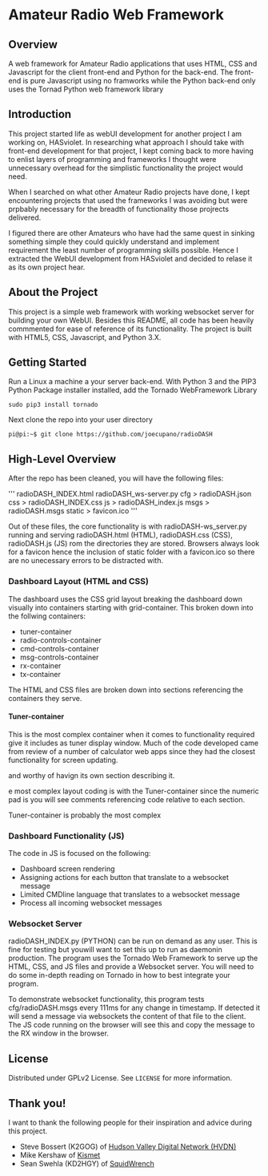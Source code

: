 <!--
- 
- radioDASH README.md
-
-->

# Amateur Radio Web Framework


## Overview

A web framework for Amateur Radio applications that uses HTML, CSS and Javascript for
the client front-end and Python for the back-end. The front-end is pure Javascript
using no framworks while the Python back-end only uses the Tornad Python web framework
library

## Introduction

This project started life as webUI development for another project I am working on, HASviolet.
In researching what approach I should take with front-end development for that project, I kept
coming back to more having to enlist layers of programming and frameworks I thought were
unnecessary overhead for the simplistic functionality the project would need.

When I searched on what other Amateur Radio projects have done, I kept encountering projects
that used the frameworks I was avoiding but were prpbably necessary for the breadth of
functionality those projrects delivered.

I figured there are other Amateurs who have had the same quest in sinking something simple
they could quickly understand and implement requirement the least number of programming
skills possible. Hence I extracted the WebUI development from HASviolet and decided to
relase it as its own project hear.

## About the Project

This project is a simple web framework with working websocket server for building your own
WebUI. Besides this README, all code has been heavily commmented for ease of reference of its
functionality. The project is built with HTML5, CSS, Javascript, and Python 3.X.

## Getting Started

Run a Linux a machine a your server back-end. With Python 3 and the PIP3 Python Package
installer installed, add the Tornado WebFramework Library
   ```
   sudo pip3 install tornado
   ```
Next clone the repo into your user directory
   ```
   pi@pi:~$ git clone https://github.com/joecupano/radioDASH
   ```

## High-Level Overview

After the repo has been cleaned, you will have the following files:

'''
radioDASH_INDEX.html
radioDASH_ws-server.py
     cfg > radioDASH.json
     css > radioDASH_INDEX.css
      js > radioDASH_index.js
    msgs > radioDASH.msgs
  static > favicon.ico
'''

Out of these files, the core functionality is with radioDASH-ws_server.py running and serving
radioDASH.html (HTML), radioDASH.css (CSS), radioDASH.js (JS) rom the directories they are
stored. Browsers always look for a favicon hence the inclusion of static folder with a
favicon.ico so there are no unecessary errors to be distracted with.

### Dashboard Layout (HTML and CSS)

The dashboard uses the CSS grid layout breaking the dashboard down visually into containers
starting with grid-container. This broken down into the follwing containers:

* tuner-container
* radio-controls-container
* cmd-controls-container
* msg-controls-container
* rx-container
* tx-container

The HTML and CSS files are broken down into sections referencing the containers they serve.

#### Tuner-container

This is the most complex container when it comes to functionality required give it includes
as tuner display window. Much of the code developed came from review of a number of
calculator web apps since they had the closest functionality for screen updating.

and worthy of havign its own section describing it.

e most complex layout coding is with the Tuner-container since the numeric
pad is you will see comments referencing code relative to each section.

Tuner-container is probably the most complex

### Dashboard Functionality (JS)

The code in JS is focused on the following:
* Dashboard screen rendering
* Assigning actions for each button that translate to a websocket message
* Limited CMDline language that translates to a websocket message
* Process all incoming websocket messages

### Websocket Server

radioDASH_INDEX.py (PYTHON) can be run on demand as any user. This is fine for testing but
youwill want to set this up to run as daemonin production. The program uses the Tornado Web
Framework to serve up the HTML, CSS, and JS files and provide a Websocket server. You will
need to do some in-depth reading on Tornado in how to best integrate your program.

To demonstrate websocket functionality, this program tests cfg/radioDASH.msgs every 111ms for
any change in timestamp. If detected it will send a message via websockets the content of that
file to the client. The JS code running on the browser will see this and copy the message
to the RX window in the browser.

## License

Distributed under GPLv2 License. See `LICENSE` for more information.

## Thank you!

I want to thank the following people for their inspiration and advice during this project.

- Steve Bossert (K2GOG) of [Hudson Valley Digital Network (HVDN)](https://hvdn.org "Hudson Valley Digital Network (HVDN)")
- Mike Kershaw of [Kismet](https://www.kismetwireless.net/ "Kismet")
- Sean Swehla (KD2HGY) of [SquidWrench](http://squidwrench.org/ "SquidWrench")


